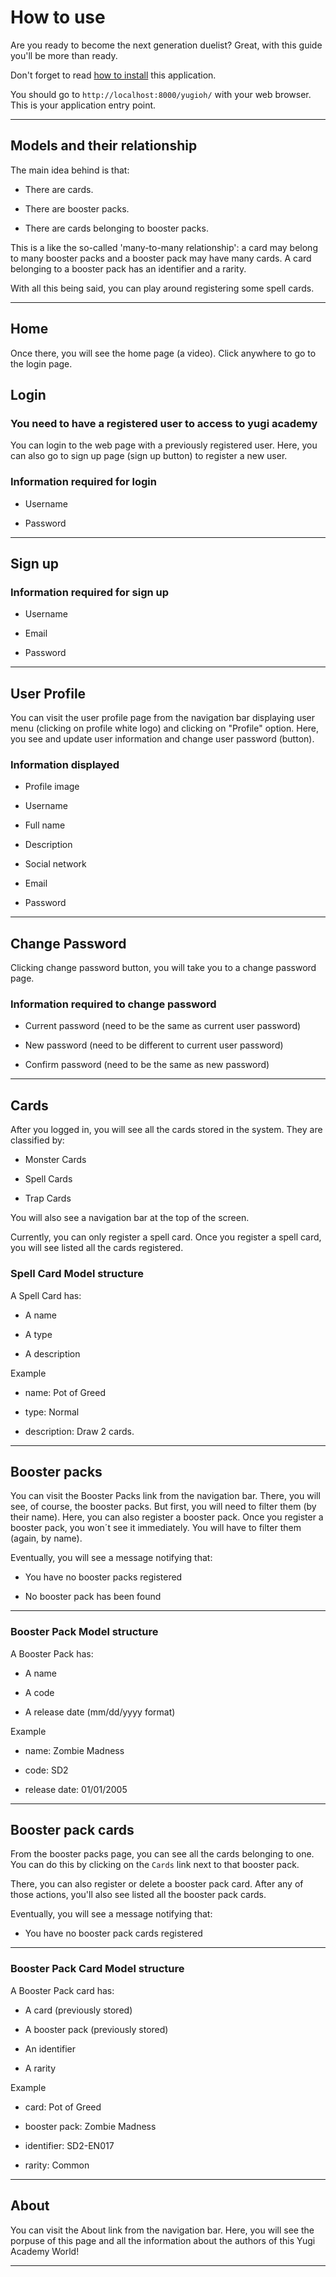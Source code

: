 # How to use

Are you ready to become the next generation duelist?
Great, with this guide you'll be more than ready.

Don't forget to read [how to install](how-to-install.md) this application.

You should go to `http://localhost:8000/yugioh/` with your web browser.
This is your application entry point.

---

## Models and their relationship

The main idea behind is that:

- There are cards.

- There are booster packs.

- There are cards belonging to booster packs.

This is a like the so-called 'many-to-many relationship':
a card may belong to many booster packs and a booster pack may have many cards.
A card belonging to a booster pack has an identifier and a rarity.

With all this being said, you can play around registering some spell cards.

---

## Home

Once there, you will see the home page (a video).
Click anywhere to go to the login page.

## Login

### You need to have a registered user to access to yugi academy

You can login to the web page with a previously registered user.
Here, you can also go to sign up page (sign up button) to register a new user.

### Information required for login

- Username

- Password

---

## Sign up

### Information required for sign up

- Username

- Email

- Password

---

## User Profile

You can visit the user profile page from the navigation bar displaying user 
menu (clicking on profile white logo) and clicking on "Profile" option.
Here, you see and update user information and change user password (button).

### Information displayed

- Profile image

- Username

- Full name

- Description

- Social network

- Email

- Password

---

## Change Password

Clicking change password button, you will take you to a change password page.

### Information required to change password

- Current password (need to be the same as current user password)

- New password (need to be different to current user password)

- Confirm password (need to be the same as new password)

---

## Cards

After you logged in, you will see all the cards stored in the system.
They are classified by:

- Monster Cards

- Spell Cards

- Trap Cards

You will also see a navigation bar at the top of the screen.

Currently, you can only register a spell card.
Once you register a spell card, you will see listed all the cards registered.

### Spell Card Model structure

A Spell Card has:

- A name

- A type

- A description

Example

- name: Pot of Greed

- type: Normal

- description: Draw 2 cards.

---

## Booster packs

You can visit the Booster Packs link from the navigation bar.
There, you will see, of course, the booster packs.
But first, you will need to filter them (by their name).
Here, you can also register a booster pack.
Once you register a booster pack, you won´t see it immediately.
You will have to filter them (again, by name).

Eventually, you will see a message notifying that:

- You have no booster packs registered

- No booster pack has been found

---

### Booster Pack Model structure

A Booster Pack has:

- A name

- A code

- A release date (mm/dd/yyyy format)

Example

- name: Zombie Madness

- code: SD2

- release date: 01/01/2005

---

## Booster pack cards

From the booster packs page, you can see all the cards belonging to one.
You can do this by clicking on the `Cards` link next to that booster pack.

There, you can also register or delete a booster pack card.
After any of those actions, you'll also see listed all the booster pack cards.

Eventually, you will see a message notifying that:

- You have no booster pack cards registered

---

### Booster Pack Card Model structure

A Booster Pack card has:

- A card (previously stored)

- A booster pack (previously stored)

- An identifier

- A rarity

Example

- card: Pot of Greed

- booster pack: Zombie Madness

- identifier: SD2-EN017

- rarity: Common

---

## About

You can visit the About link from the navigation bar.
Here, you will see the porpuse of this page and all the information 
about the authors of this Yugi Academy World!

---

